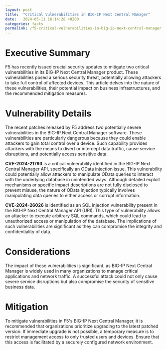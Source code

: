 ```yaml
---
layout: post
title:  "Critical Vulnerabilities in BIG-IP Next Central Manager"
date:   2024-05-11 16:14:28 +0200
categories: facts 
permalink: /f5-critical-vulnerabilities-in-big-ip-next-central-manager
---
```


# Executive Summary
F5 has recently issued crucial security updates to mitigate two critical vulnerabilities in its BIG-IP Next Central Manager product. These vulnerabilities posed a serious security threat, potentially allowing attackers to take full control of affected devices. This article delves into the nature of these vulnerabilities, their potential impact on business infrastructures, and the recommended mitigation measures.

# Vulnerability Details
The recent patches released by F5 address two potentially severe vulnerabilities in the BIG-IP Next Central Manager software. These vulnerabilities are particularly dangerous because they could enable attackers to gain total control over a device. Such capability provides attackers with the means to divert or intercept data traffic, cause service disruptions, and potentially access sensitive data.

**CVE-2024-21793** is a critical vulnerability identified in the BIG-IP Next Central Manager API, specifically an OData injection issue. This vulnerability could potentially allow attackers to manipulate OData queries to interact with the underlying database in unintended ways. Although detailed exploit mechanisms or specific impact descriptions are not fully disclosed to prevent misuse, the nature of OData injection typically involves manipulating data queries to either access or corrupt information.

**CVE-2024-26026** is identified as an SQL injection vulnerability present in the BIG-IP Next Central Manager API (URI). This type of vulnerability allows an attacker to execute arbitrary SQL commands, which could lead to unauthorized access or manipulation of the database. The implications of such vulnerabilities are significant as they can compromise the integrity and confidentiality of data.

# Considerations
The impact of these vulnerabilities is significant, as BIG-IP Next Central Manager is widely used in many organizations to manage critical applications and network traffic. A successful attack could not only cause severe service disruptions but also compromise the security of sensitive business data.

# Mitigation

To mitigate vulnerabilities in F5's BIG-IP Next Central Manager, it is recommended that organizations prioritize upgrading to the latest patched version. If immediate upgrade is not possible, a temporary measure is to restrict management access to only trusted users and devices. Ensure that this access is facilitated by a securely configured network environment.